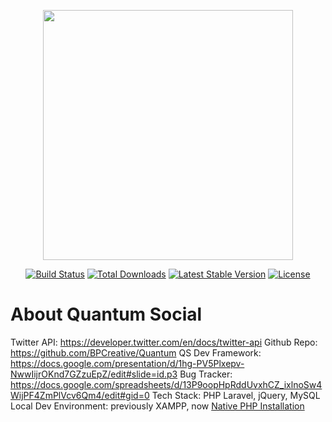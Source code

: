 <p align="center"><a href="https://laravel.com" target="_blank">
<img src="https://raw.githubusercontent.com/laravel/art/master/logo-lockup/5%20SVG/2%20CMYK/1%20Full%20Color/laravel-logolockup-cmyk-red.svg" width="400">
</a></p>

<p align="center">
<a href="https://travis-ci.org/laravel/framework"><img src="https://travis-ci.org/laravel/framework.svg" alt="Build Status"></a>
<a href="https://packagist.org/packages/laravel/framework"><img src="https://img.shields.io/packagist/dt/laravel/framework" alt="Total Downloads"></a>
<a href="https://packagist.org/packages/laravel/framework"><img src="https://img.shields.io/packagist/v/laravel/framework" alt="Latest Stable Version"></a>
<a href="https://packagist.org/packages/laravel/framework"><img src="https://img.shields.io/packagist/l/laravel/framework" alt="License"></a>
</p>

# About Quantum Social 

Twitter API: https://developer.twitter.com/en/docs/twitter-api
Github Repo: https://github.com/BPCreative/Quantum
QS Dev Framework: https://docs.google.com/presentation/d/1hg-PV5Plxepv-NwwIijrOKnd7GZzuEpZ/edit#slide=id.p3
Bug Tracker: https://docs.google.com/spreadsheets/d/13P9oopHpRddUvxhCZ_ixlnoSw4WijPF4ZmPlVcv6Qm4/edit#gid=0
Tech Stack: PHP Laravel, jQuery, MySQL 
Local Dev Environment: previously XAMPP, now [Native PHP Installation](https://www.notion.so/Native-PHP-Installation-62ac6fb965bd4fc2a24f6c401312938e?pvs=21)